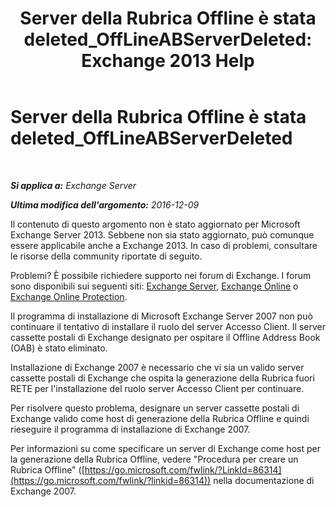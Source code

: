 ﻿---
title: 'Server della Rubrica Offline è stata deleted_OffLineABServerDeleted: Exchange 2013 Help'
TOCTitle: Server della Rubrica Offline è stata deleted_OffLineABServerDeleted
ms:assetid: 38b5dacf-ef65-4b25-97f6-d8dec956d7d5
ms:mtpsurl: https://technet.microsoft.com/it-it/library/ms.exch.setupreadiness.offlineabserverdeleted(v=EXCHG.150)
ms:contentKeyID: 50480429
ms.date: 05/22/2018
mtps_version: v=EXCHG.150
ms.translationtype: MT
---

# Server della Rubrica Offline è stata deleted\_OffLineABServerDeleted

 

_**Si applica a:** Exchange Server_

_**Ultima modifica dell'argomento:** 2016-12-09_

Il contenuto di questo argomento non è stato aggiornato per Microsoft Exchange Server 2013. Sebbene non sia stato aggiornato, può comunque essere applicabile anche a Exchange 2013. In caso di problemi, consultare le risorse della community riportate di seguito.

Problemi? È possibile richiedere supporto nei forum di Exchange. I forum sono disponibili sui seguenti siti: [Exchange Server](https://go.microsoft.com/fwlink/p/?linkid=60612), [Exchange Online](https://go.microsoft.com/fwlink/p/?linkid=267542) o [Exchange Online Protection](https://go.microsoft.com/fwlink/p/?linkid=285351).

Il programma di installazione di Microsoft Exchange Server 2007 non può continuare il tentativo di installare il ruolo del server Accesso Client. Il server cassette postali di Exchange designato per ospitare il Offline Address Book (OAB) è stato eliminato.

Installazione di Exchange 2007 è necessario che vi sia un valido server cassette postali di Exchange che ospita la generazione della Rubrica fuori RETE per l'installazione del ruolo server Accesso Client per continuare.

Per risolvere questo problema, designare un server cassette postali di Exchange valido come host di generazione della Rubrica Offline e quindi rieseguire il programma di installazione di Exchange 2007.

Per informazioni su come specificare un server di Exchange come host per la generazione della Rubrica Offline, vedere "Procedura per creare un Rubrica Offline" ([https://go.microsoft.com/fwlink/?LinkId=86314](https://go.microsoft.com/fwlink/?linkid=86314)) nella documentazione di Exchange 2007.

